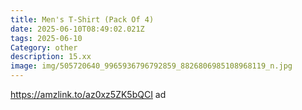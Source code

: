 ```yaml
---
title: Men's T-Shirt (Pack Of 4)
date: 2025-06-10T08:49:02.021Z
tags: 2025-06-10
Category: other
description: 15.xx
image: img/505720640_9965936796792859_8826806985108968119_n.jpg
---
```

https://amzlink.to/az0xz5ZK5bQCI ad